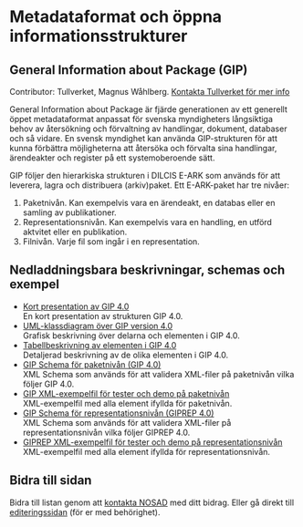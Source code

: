 # Metadataformat och öppna informationsstrukturer
## General Information about Package (GIP)

Contributor: Tullverket, Magnus Wåhlberg.  [Kontakta Tullverket för mer info](magnus.wahlberg@tullverket.se) 

General Information about Package är fjärde generationen av ett generellt öppet metadataformat anpassat för svenska myndigheters långsiktiga behov av återsökning och förvaltning av handlingar, dokument, databaser och så vidare. En svensk myndighet kan använda GIP-strukturen för att kunna förbättra möjligheterna att återsöka och förvalta sina handlingar, ärendeakter och register på ett systemoberoende sätt.

GIP följer den hierarkiska strukturen i DILCIS E-ARK som används för att leverera, lagra och distribuera (arkiv)paket. Ett E-ARK-paket har tre nivåer:
1. Paketnivån. Kan exempelvis vara en ärendeakt, en databas eller en samling av publikationer.
2. Representationsnivån. Kan exempelvis vara en handling, en utförd aktvitet eller en publikation.
3. Filnivån. Varje fil som ingår i en representation.

## Nedladdningsbara beskrivningar, schemas och exempel

* [Kort presentation av GIP 4.0](uploads/5cdcfa32612d12466dc0c6edb4b26a84/eArkiv_GIP_4.0_1.3_Publik.pdf)   
En kort presentation av strukturen GIP 4.0.
* [UML-klassdiagram över GIP version 4.0](uploads/725f33ae0bd1ad18d605be4dbaa175c2/eArkiv_Metamod_4.0_2021-09-16_Publik.pdf)  
Grafisk beskrivning över delarna och elementen i GIP 4.0.
* [Tabellbeskrivning av elementen i GIP 4.0](uploads/d9f0f2a55cc1e1ffac4ed4a4dcee8d3f/eArkiv_Metamod_details_4.0_2021-09-16_Publik.xlsx)  
Detaljerad beskrivning av de olika elementen i GIP 4.0.
* [GIP Schema för paketnivån (GIP 4.0)](uploads/15a720ab2c9e0dfd718ed3a93127e7d4/gip_4.0.xsd)  
XML Schema som används för att validera XML-filer på paketnivån vilka följer GIP 4.0. 
* [GIP XML-exempelfil för tester och demo på paketnivån](uploads/b6c5b8f4c375be661af3025ddbc5921a/gip_4.0_max_XSD-testing_A.xml)  
XML-exempelfil med alla element ifyllda för paketnivån.
* [GIP Schema för representationsnivån (GIPREP 4.0)](uploads/eef1c60dd0294122ed5c502e9d24659a/giprep_4.0.xsd)  
XML Schema som används för att validera XML-filer på representationsnivån vilka följer GIPREP 4.0. 
* [GIPREP XML-exempelfil för tester och demo på representationsnivån](uploads/c4f07ff2d71129a168b2752fe5bfc833/giprep_4.0_max_XSD_testing_A.xml)  
XML-exempelfil med alla element ifyllda för representationsnivån.

## Bidra till sidan
Bidra till listan genom att [kontakta NOSAD](mailto:maria.dalhage@digg.se) med ditt bidrag. Eller gå direkt till [editeringssidan](https://gitlab.com/open-data-knowledge-sharing/wiki/-/wikis/General-Information-about-Package) (för er med behörighet).
